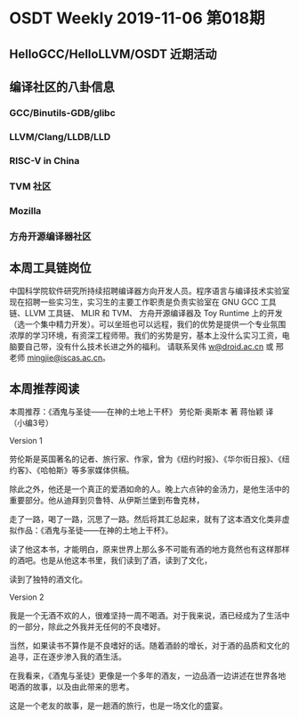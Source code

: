 # OSDT Weekly 2019-11-06 第018期

## HelloGCC/HelloLLVM/OSDT 近期活动

## 编译社区的八卦信息

### GCC/Binutils-GDB/glibc

### LLVM/Clang/LLDB/LLD

### RISC-V in China

### TVM 社区

### Mozilla

### 方舟开源编译器社区

## 本周工具链岗位

中国科学院软件研究所持续招聘编译器方向开发人员。程序语言与编译技术实验室现在招聘一些实习生，实习生的主要工作职责是负责实验室在 GNU GCC 工具链、LLVM 工具链、 MLIR 和 TVM、 方舟开源编译器及 Toy Runtime 上的开发（选一个集中精力开发）。可以坐班也可以远程，我们的优势是提供一个专业氛围浓厚的学习环境，有资深工程师带。我们的劣势是穷，基本上没什么实习工资，电脑要自己带，没有什么技术长进之外的福利。
请联系吴伟 w@droid.ac.cn 或 邢老师 mingjie@iscas.ac.cn。

## 本周推荐阅读

本周推荐：《酒鬼与圣徒——在神的土地上干杯》 劳伦斯·奥斯本 著  蒋怡颖 译    （小编3号）

Version 1

劳伦斯是英国著名的记者、旅行家、作家，曾为《纽约时报》、《华尔街日报》、《纽约客》、《哈帕斯》等多家媒体供稿。

除此之外，他还是一个真正的爱酒如命的人。晚上六点钟的金汤力，是他生活中的重要部分。他从迪拜到贝鲁特、从伊斯兰堡到布鲁克林，

走了一路，喝了一路，沉思了一路。然后将其汇总起来，就有了这本酒文化类非虚拟作品：《酒鬼与圣徒——在神的土地上干杯》。

读了他这本书，才能明白，原来世界上那么多不可能有酒的地方竟然也有这样那样的酒吧。也是从他这本书里，我们读到了酒，读到了文化，

读到了独特的酒文化。

Version 2

我是一个无酒不欢的人，很难坚持一周不喝酒。对于我来说，酒已经成为了生活中的一部分，除此之外我并无任何的不良嗜好。

当然，如果读书不算作是不良嗜好的话。随着酒龄的增长，对于酒的品质和文化的追寻，正在逐步渗入我的酒生活。

在我看来，《酒鬼与圣徒》更像是一个多年的酒友，一边品酒一边讲述在世界各地喝酒的故事，以及由此带来的思考。

这是一个老友的故事，是一趟酒的旅行，也是一场文化的盛宴。

